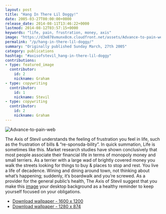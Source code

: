 ```yaml
---
layout: post
title: "Hang In There Lil Doggy!"
date: 2005-03-27T00:00:00+0000
release_date: 2014-08-11T13:46:22+0000
lastmod: 2014-08-12T03:57:15+0000
keywords: "life, pain, frustration, money, axis"
image: "https://d3e878vmunx8cm.cloudfront.net/assets/Advance-to-pain-web.jpg"
permalink: "/p/hang-in-there-lil-doggy/"
summary: "Originally published Sunday March, 27th 2005"
category: publications
hashtag: "#axisofstevil_hang-in-there-lil-doggy"
contributions:
- type: featured_image
  contributor:
    id: 2
    nickname: Graham
- type: copywriting
  contributor:
    id: 1
    nickname: Stevil
- type: copywriting
  contributor:
    id: 2
    nickname: Graham
---
```


[id_1]: https://d3e878vmunx8cm.cloudfront.net/assets/Advance-to-pain-web.jpg "Advance-to-pain-web"
![Advance-to-pain-web][id_1]

The Axis of Stevil understands the feeling of frustration you feel in life, such as the frustration of bills & “re-sponsda-bility”. In quick summation, Life is sometimes like this. Market research studies have shown conclusively that most people associate their financial life in terms of monopoly money and small terriers. As a terrier with a large wad of brightly covered money you walk the streets looking for things to buy & places to stop and rest. You live a life of decadence. Wining and dining around town, not thinking about what’s happening; suddenly, it’s boardwalk and you’re screwed. As a provider for the general public’s health, The Axis of Stevil suggest that you make this [image](https://d3e878vmunx8cm.cloudfront.net/assets/Advancetopain1600x1200.jpg "1600X1200") your desktop background as a healthy reminder to keep yourself focused on your obligations.

- [Download wallpaper - 1600 x 1200](https://d3e878vmunx8cm.cloudfront.net/assets/Advancetopain1600x1200.jpg)
- [Download wallpaper - 1280 x 874](https://d3e878vmunx8cm.cloudfront.net/assets/Advancetopain1280x854.jpg)

